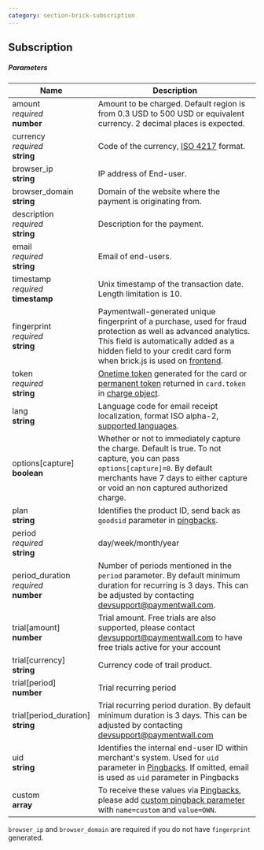 ```yaml
---
category: section-brick-subscription
---
```


## Subscription

##### Parameters

| Name | Description|
|---|---|
| amount <br>  *required*<br> **number** | Amount to be charged. Default region is from 0.3 USD to 500 USD or equivalent currency. 2 decimal places is expected. |
| currency <br>  *required* <br>  **string** | Code of the currency, [ISO 4217](http://en.wikipedia.org/wiki/ISO_4217#Active_codes) format.|
| browser_ip <br>  **string** | IP address of End-user. |
| browser_domain <br>  **string** | Domain of the website where the payment is originating from. |
| description <br>  *required* <br>  **string** | Description for the payment. |
| email <br>  *required*<br>  **string** | Email of end-users. |
| timestamp <br>  *required* <br>  **timestamp** | Unix timestamp of the transaction date. Length limitation is 10.|
| fingerprint <br>  *required* <br>  **string** | Paymentwall-generated unique fingerprint of a purchase, used for fraud protection as well as advanced analytics. This field is automatically added as a hidden field to your credit card form when brick.js is used on [frontend](#/brick/create-form). |
| token <br>  *required* <br>  **string** | [Onetime token](#section-brick-onetime-token-object) generated for the card or [permanent token](#section-brick-charge-object) returned in ```card.token``` in [charge object](#section-brick-charge-object).|
| lang <br>  **string**  | Language code for email receipt localization, format ISO alpha-2, [supported languages](/lang).|
| options[capture] <br>  **boolean**  | Whether or not to immediately capture the charge. Default is true. To not capture, you can pass ```options[capture]=0```. By default merchants have 7 days to either capture or void an non captured authorized charge. |
| plan<br>  **string**  | Identifies the product ID, send back as ```goodsid``` parameter in [pingbacks](/default-pingback).|
| period <br>  *required*<br> **string** | day/week/month/year |
| period_duration<br>  *required*<br> **number** | Number of periods mentioned in the ```period``` parameter. By default minimum duration for recurring is 3 days. This can be adjusted by contacting [devsupport@paymentwall.com](mailto:devsupport@paymentwall.com). |
| trial[amount] <br> **number** |Trial amount. Free trials are also supported, please contact [devsupport@paymentwall.com](mailto:devsupport@paymentwall.com) to have free trials active for your account |
| trial[currency]<br> **string** | Currency code of trail product.|
| trial[period]<br> **number** | Trial recurring period |
| trial[period_duration]<br> **string** |Trial recurring period duration. By default minimum duration is 3 days. This can be adjusted by contacting [devsupport@paymentwall.com](mailto:devsupport@paymentwall.com) |
| uid<br> **string**  | Identifies the internal end-user ID within merchant's system. Used for ```uid``` parameter in [Pingbacks](/default-pingback). If omitted, email is used as ```uid``` parameter in Pingbacks |
| custom<br>  **array**  | To receive these values via [Pingbacks](/default-pingback), please add [custom pingback parameter](/pingback-custom-parameters) with ```name=custom``` and ```value=OWN```. |

```browser_ip``` and ```browser_domain``` are required if you do not have ```fingerprint``` generated.
